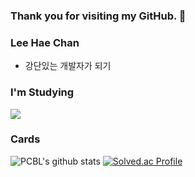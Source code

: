 ### Thank you for visiting my GitHub. 👋
### Lee Hae Chan
* 강단있는 개발자가 되기

### I'm Studying
<div>
<img src="https://img.shields.io/badge/Kotlin-B125EA?style=flat-square&logo=kotlin&logoColor=white"/>
</div>
  
<!-- <div>
<img src="https://img.shields.io/badge/React-61DAFB?style=flat-square&logo=React&logoColor=white"/>
<img src="https://img.shields.io/badge/HTML5-E24462?style=flat-square&logo=html5&logoColor=white"/>
<img src="https://img.shields.io/badge/JavaScript-7F52FF?style=flat-square&logo=JavaScript&logoColor=white"/>
</div> -->

### Cards
![PCBL's github stats](https://github-readme-stats.vercel.app/api?username=dlgocks1&show_icons=true&theme=tokyonight)
[![Solved.ac Profile](http://mazassumnida.wtf/api/v2/generate_badge?boj=cksgodl)](https://solved.ac/cksgodl/)

<!-- ### Thanks for 
![Snake animation](https://github.com/dlgocks1/dlgocks1/blob/output/github-contribution-grid-snake.svg) -->
